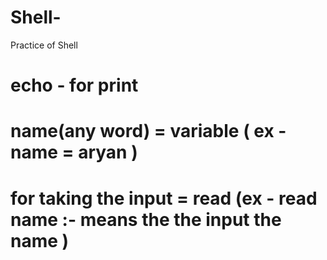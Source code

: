 # Shell-
Practice of Shell 


# echo -  for print 
# name(any word) =  variable ( ex -  name = aryan )
# for taking the input = read (ex - read name :-  means the the input the name ) 

